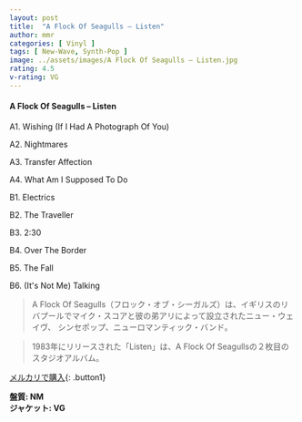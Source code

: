 ```yaml
---
layout: post
title:  "A Flock Of Seagulls – Listen"
author: mmr
categories: [ Vinyl ]
tags: [ New-Wave, Synth-Pop ]
image: ../assets/images/A Flock Of Seagulls – Listen.jpg
rating: 4.5
v-rating: VG
---
```


#### A Flock Of Seagulls – Listen

A1. Wishing (If I Had A Photograph Of You)

A2. Nightmares

A3. Transfer Affection

A4. What Am I Supposed To Do

B1. Electrics

B2. The Traveller

B3. 2:30

B4. Over The Border

B5. The Fall

B6. (It's Not Me) Talking

> A Flock Of Seagulls（フロック・オブ・シーガルズ）は、イギリスのリバプールでマイク・スコアと彼の弟アリによって設立されたニュー・ウェイヴ、 シンセポップ、ニューロマンティック・バンド。

> 1983年にリリースされた「Listen」は、A Flock Of Seagullsの２枚目のスタジオアルバム。

[メルカリで購入](https://jp.mercari.com/item/m43509959556){: .button1}

<div class="mt-4 mb-4 d-flex align-items-center">
<strong class="mr-1">盤質: NM</strong>
</div>
<div class="mt-4 mb-4 d-flex align-items-center">
<strong class="mr-1">ジャケット: VG</strong>
</div>
